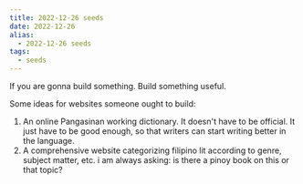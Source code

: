 ```yaml
---
title: 2022-12-26 seeds
date: 2022-12-26
alias:
  - 2022-12-26 seeds
tags:
  - seeds
---
```

If you are gonna build something. Build something useful.

Some ideas for websites someone ought to build:

1. An online Pangasinan working dictionary. It doesn't have to be official. It just have to be good enough, so that writers can start writing better in the language.
2. A comprehensive website categorizing filipino lit according to genre, subject matter, etc. i am always asking: is there a pinoy book on this or that topic?
